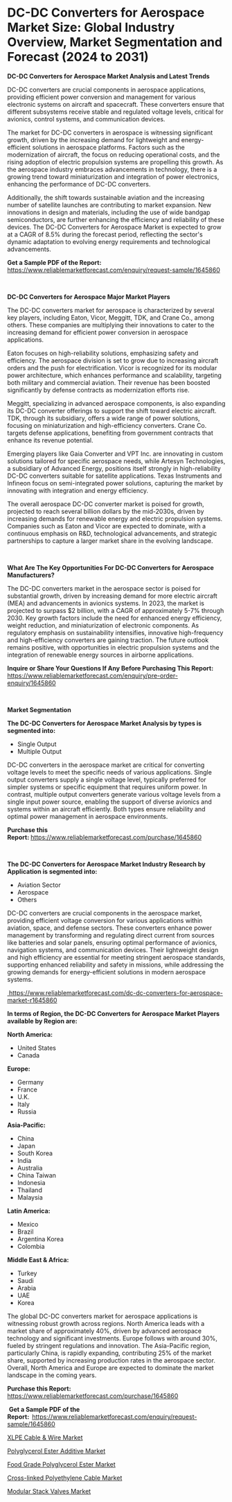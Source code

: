 <p><h1>DC-DC Converters for Aerospace Market Size: Global Industry Overview, Market Segmentation and Forecast (2024 to 2031)</h1></p><p><strong>DC-DC Converters for Aerospace Market Analysis and Latest Trends</strong></p>
<p><p>DC-DC converters are crucial components in aerospace applications, providing efficient power conversion and management for various electronic systems on aircraft and spacecraft. These converters ensure that different subsystems receive stable and regulated voltage levels, critical for avionics, control systems, and communication devices. </p><p>The market for DC-DC converters in aerospace is witnessing significant growth, driven by the increasing demand for lightweight and energy-efficient solutions in aerospace platforms. Factors such as the modernization of aircraft, the focus on reducing operational costs, and the rising adoption of electric propulsion systems are propelling this growth. As the aerospace industry embraces advancements in technology, there is a growing trend toward miniaturization and integration of power electronics, enhancing the performance of DC-DC converters.</p><p>Additionally, the shift towards sustainable aviation and the increasing number of satellite launches are contributing to market expansion. New innovations in design and materials, including the use of wide bandgap semiconductors, are further enhancing the efficiency and reliability of these devices. The DC-DC Converters for Aerospace Market is expected to grow at a CAGR of 8.5% during the forecast period, reflecting the sector's dynamic adaptation to evolving energy requirements and technological advancements.</p></p>
<p><strong>Get a Sample PDF of the Report:&nbsp;</strong> <a href="https://www.reliablemarketforecast.com/enquiry/request-sample/1645860?utm_campaign=1803&utm_medium=2&utm_source=Github&utm_content=ia&utm_term=27102024&utm_id=dc-dc-converters-for-aerospace">https://www.reliablemarketforecast.com/enquiry/request-sample/1645860</a></p>
<p>&nbsp;</p>
<p><strong>DC-DC Converters for Aerospace Major Market Players</strong></p>
<p><p>The DC-DC converters market for aerospace is characterized by several key players, including Eaton, Vicor, Meggitt, TDK, and Crane Co., among others. These companies are multiplying their innovations to cater to the increasing demand for efficient power conversion in aerospace applications. </p><p>Eaton focuses on high-reliability solutions, emphasizing safety and efficiency. The aerospace division is set to grow due to increasing aircraft orders and the push for electrification. Vicor is recognized for its modular power architecture, which enhances performance and scalability, targeting both military and commercial aviation. Their revenue has been boosted significantly by defense contracts as modernization efforts rise.</p><p>Meggitt, specializing in advanced aerospace components, is also expanding its DC-DC converter offerings to support the shift toward electric aircraft. TDK, through its subsidiary, offers a wide range of power solutions, focusing on miniaturization and high-efficiency converters. Crane Co. targets defense applications, benefiting from government contracts that enhance its revenue potential.</p><p>Emerging players like Gaia Converter and VPT Inc. are innovating in custom solutions tailored for specific aerospace needs, while Artesyn Technologies, a subsidiary of Advanced Energy, positions itself strongly in high-reliability DC-DC converters suitable for satellite applications. Texas Instruments and Infineon focus on semi-integrated power solutions, capturing the market by innovating with integration and energy efficiency.</p><p>The overall aerospace DC-DC converter market is poised for growth, projected to reach several billion dollars by the mid-2030s, driven by increasing demands for renewable energy and electric propulsion systems. Companies such as Eaton and Vicor are expected to dominate, with a continuous emphasis on R&D, technological advancements, and strategic partnerships to capture a larger market share in the evolving landscape.</p></p>
<p>&nbsp;</p>
<p><strong>What Are The Key Opportunities For DC-DC Converters for Aerospace Manufacturers?</strong></p>
<p><p>The DC-DC converters market in the aerospace sector is poised for substantial growth, driven by increasing demand for more electric aircraft (MEA) and advancements in avionics systems. In 2023, the market is projected to surpass $2 billion, with a CAGR of approximately 5-7% through 2030. Key growth factors include the need for enhanced energy efficiency, weight reduction, and miniaturization of electronic components. As regulatory emphasis on sustainability intensifies, innovative high-frequency and high-efficiency converters are gaining traction. The future outlook remains positive, with opportunities in electric propulsion systems and the integration of renewable energy sources in airborne applications.</p></p>
<p><strong>Inquire or Share Your Questions If Any Before Purchasing This Report:</strong> <a href="https://www.reliablemarketforecast.com/enquiry/pre-order-enquiry/1645860?utm_campaign=1803&utm_medium=2&utm_source=Github&utm_content=ia&utm_term=27102024&utm_id=dc-dc-converters-for-aerospace">https://www.reliablemarketforecast.com/enquiry/pre-order-enquiry/1645860</a></p>
<p>&nbsp;</p>
<p><strong>Market Segmentation</strong></p>
<p><strong>The DC-DC Converters for Aerospace Market Analysis by types is segmented into:</strong></p>
<p><ul><li>Single Output</li><li>Multiple Output</li></ul></p>
<p><p>DC-DC converters in the aerospace market are critical for converting voltage levels to meet the specific needs of various applications. Single output converters supply a single voltage level, typically preferred for simpler systems or specific equipment that requires uniform power. In contrast, multiple output converters generate various voltage levels from a single input power source, enabling the support of diverse avionics and systems within an aircraft efficiently. Both types ensure reliability and optimal power management in aerospace environments.</p></p>
<p><strong>Purchase this Report:&nbsp;</strong><a href="https://www.reliablemarketforecast.com/purchase/1645860?utm_campaign=1803&utm_medium=2&utm_source=Github&utm_content=ia&utm_term=27102024&utm_id=dc-dc-converters-for-aerospace">https://www.reliablemarketforecast.com/purchase/1645860</a></p>
<p>&nbsp;</p>
<p><strong>The DC-DC Converters for Aerospace Market Industry Research by Application is segmented into:</strong></p>
<p><ul><li>Aviation Sector</li><li>Aerospace</li><li>Others</li></ul></p>
<p><p>DC-DC converters are crucial components in the aerospace market, providing efficient voltage conversion for various applications within aviation, space, and defense sectors. These converters enhance power management by transforming and regulating direct current from sources like batteries and solar panels, ensuring optimal performance of avionics, navigation systems, and communication devices. Their lightweight design and high efficiency are essential for meeting stringent aerospace standards, supporting enhanced reliability and safety in missions, while addressing the growing demands for energy-efficient solutions in modern aerospace systems.</p></p>
<p><a href="https://www.reliablemarketforecast.com/dc-dc-converters-for-aerospace-market-r1645860?utm_campaign=1803&utm_medium=2&utm_source=Github&utm_content=ia&utm_term=27102024&utm_id=dc-dc-converters-for-aerospace">&nbsp;https://www.reliablemarketforecast.com/dc-dc-converters-for-aerospace-market-r1645860</a></p>
<p><strong>In terms of Region, the DC-DC Converters for Aerospace Market Players available by Region are:</strong></p>
<p>
    <p> <strong> North America: </strong>
        <ul>
            <li>United States</li>
            <li>Canada</li>
        </ul>
        </p> 
    <p> <strong> Europe: </strong>
        <ul>
            <li>Germany</li>
            <li>France</li>
            <li>U.K.</li>
            <li>Italy</li>
            <li>Russia</li>
        </ul>
        </p> 
    <p> <strong> Asia-Pacific: </strong>
        <ul>
            <li>China</li>
            <li>Japan</li>
            <li>South Korea</li>
            <li>India</li>
            <li>Australia</li>
            <li>China Taiwan</li>
            <li>Indonesia</li>
            <li>Thailand</li>
            <li>Malaysia</li>
        </ul>
        </p> 
    <p> <strong> Latin America: </strong>
        <ul>
            <li>Mexico</li>
            <li>Brazil</li>
            <li>Argentina Korea</li>
            <li>Colombia</li>
        </ul>
        </p> 
    <p> <strong> Middle East & Africa: </strong>
        <ul>
            <li>Turkey</li>
            <li>Saudi</li>
            <li>Arabia</li>
            <li>UAE</li>
            <li>Korea</li>
        </ul>
    </p>
    </p>
<p><p>The global DC-DC converters market for aerospace applications is witnessing robust growth across regions. North America leads with a market share of approximately 40%, driven by advanced aerospace technology and significant investments. Europe follows with around 30%, fueled by stringent regulations and innovation. The Asia-Pacific region, particularly China, is rapidly expanding, contributing 25% of the market share, supported by increasing production rates in the aerospace sector. Overall, North America and Europe are expected to dominate the market landscape in the coming years.</p></p>
<p><strong>Purchase this Report: </strong><a href="https://www.reliablemarketforecast.com/purchase/1645860?utm_campaign=1803&utm_medium=2&utm_source=Github&utm_content=ia&utm_term=27102024&utm_id=dc-dc-converters-for-aerospace">https://www.reliablemarketforecast.com/purchase/1645860</a></p>
<p>&nbsp;<strong>Get a Sample PDF of the Report:&nbsp;&nbsp;</strong><a href="https://www.reliablemarketforecast.com/enquiry/request-sample/1645860?utm_campaign=1803&utm_medium=2&utm_source=Github&utm_content=ia&utm_term=27102024&utm_id=dc-dc-converters-for-aerospace">https://www.reliablemarketforecast.com/enquiry/request-sample/1645860</a></p>
<p><strong></strong></p>
<p><p><a href="https://www.linkedin.com/pulse/xlpe-cable-wire-market-revolution-2024-2031-trends-shaping-next-kwhjc?utm_campaign=1803&utm_medium=2&utm_source=Github&utm_content=ia&utm_term=27102024&utm_id=dc-dc-converters-for-aerospace">XLPE Cable & Wire Market</a></p><p><a href="https://www.linkedin.com/pulse/future-ready-strategic-insights-global-polyglycerol-ester-3yn1e?trk=public_post_embed_feed-article-content&utm_campaign=1803&utm_medium=2&utm_source=Github&utm_content=ia&utm_term=27102024&utm_id=dc-dc-converters-for-aerospace">Polyglycerol Ester Additive Market</a></p><p><a href="https://www.linkedin.com/pulse/food-grade-polyglycerol-ester-market-opportunities-emerging-4vgxe?trk=public_post_embed_feed-article-content&utm_campaign=1803&utm_medium=2&utm_source=Github&utm_content=ia&utm_term=27102024&utm_id=dc-dc-converters-for-aerospace">Food Grade Polyglycerol Ester Market</a></p><p><a href="https://www.linkedin.com/pulse/cross-linked-polyethylene-cable-market-size-share-analysis-ariee?trk=public_post_embed_feed-article-content&utm_campaign=1803&utm_medium=2&utm_source=Github&utm_content=ia&utm_term=27102024&utm_id=dc-dc-converters-for-aerospace">Cross-linked Polyethylene Cable Market</a></p><p><a href="https://github.com/JubayerMia832/Market-Research-Report-List-1/blob/main/modular-stack-valves-market.md?utm_campaign=1803&utm_medium=2&utm_source=Github&utm_content=ia&utm_term=27102024&utm_id=dc-dc-converters-for-aerospace">Modular Stack Valves Market</a></p></p>